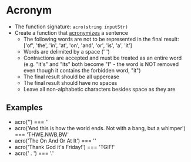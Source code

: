 # Acronym

- The function signature: `acro(string inputStr)`
- Create a function that [acronymizes](https://en.wiktionary.org/wiki/acronymize) a sentence
  - The following words are not to be represented in the final result: ['of', 'the', 'in', 'at', 'on', 'and', 'or', 'is', 'a', 'it']
  - Words are delimited by a space (' ')
  - Contractions are accepted and must be treated as an entire word (e.g. "it's" and "its" both become "I" - the word is NOT removed even though it contains the forbidden word, "it")
  - The final result should be all uppercase
  - The final result should have no spaces
  - Leave all non-alphabetic characters besides space as they are

## Examples

- acro('') === ''
- acro('And this is how the world ends. Not with a bang, but a whimper') === 'THWE.NWB,BW'
- acro('The On And Or At It') === ''
- acro('Thank God it's Friday!') === 'TGIF!'
- acro('    .    ') === '.'
